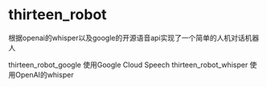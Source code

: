 # thirteen_robot
根据openai的whisper以及google的开源语音api实现了一个简单的人机对话机器人

thirteen_robot_google 使用Google Cloud Speech
thirteen_robot_whisper 使用OpenAI的whisper

